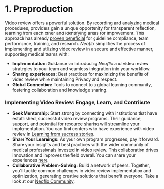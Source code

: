 # 1. Preproduction

Video review offers a powerful solution. By recording and analyzing medical procedures, providers gain a unique opportunity for transparent reflection, learning from each other and identifying areas for improvement. This approach has already [proven beneficial](1.4-unburdening-the-process.md) for guideline compliance, team performance, training, and research. _Neoflix_ simplifies the process of implementing and utilizing video review in a secure and effective manner, supporting medical teams with:

* **Implementation:** Guidance on introducing _Neoflix_ and video review strategies to your team and seamless integration into your workflow.&#x20;
* **Sharing experiences:** Best practices for maximizing the benefits of video review while maintaining  Privacy and respect.&#x20;
* **Global Connection:** Tools to connect to a global learning community, fostering collaboration and knowledge sharing.

### **Implementing Video Review: Engage, Learn, and Contribute**

* **Seek Mentorship:** Start strong by connecting with institutions that have established, successful video review programs. Their guidance, support, and potential for resource sharing will streamline your implementation. You can find centers who have experience with video review in [Learning from success stories](../4.-learning-from-success-stories/).&#x20;
* **Share Your Learnings:** As your own program progresses, pay it forward. Share your insights and best practices with the wider community of medical professionals invested in video review. This collaboration drives innovation and improves the field overall. You can share your experiences [here](../4.-learning-from-success-stories/4.1-share-your-experience.md).&#x20;
* **Collaborative Problem-Solving:** Build a network of peers. Together, you'll tackle common challenges in video review implementation and optimization, generating creative solutions that benefit everyone. Take a look at our [Neoflix Community](../../level-3-growth/17.-expanding-your-video-program/17.1-revolutionize-reflection-in-medical-care-join-the-network.md).
